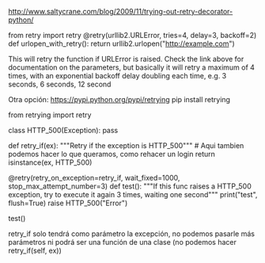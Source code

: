 http://www.saltycrane.com/blog/2009/11/trying-out-retry-decorator-python/

from retry import retry
@retry(urllib2.URLError, tries=4, delay=3, backoff=2)
def urlopen_with_retry():
    return urllib2.urlopen("http://example.com")

This will retry the function if URLError is raised. Check the link above for documentation on the parameters, but basically it will retry a maximum of 4 times, with an exponential backoff delay doubling each time, e.g. 3 seconds, 6 seconds, 12 second



Otra opción:
https://pypi.python.org/pypi/retrying
pip install retrying

from retrying import retry

class HTTP_500(Exception):
    pass

def retry_if(ex):
    """Retry if the exception is HTTP_500"""
    # Aqui tambien podemos hacer lo que queramos, como rehacer un login
    return isinstance(ex, HTTP_500)

@retry(retry_on_exception=retry_if, wait_fixed=1000, stop_max_attempt_number=3)
def test():
    """If this func raises a HTTP_500 exception, try to execute it again 3 times, waiting one second"""
    print("test", flush=True)
    raise HTTP_500("Error")

test()


retry_if solo tendrá como parámetro la excepción, no podemos pasarle más parámetros ni podrá ser una función de una clase (no podemos hacer retry_if(self, ex))

